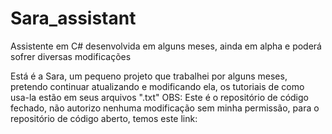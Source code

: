 # Sara_assistant
Assistente em C# desenvolvida em alguns meses, ainda em alpha e poderá sofrer diversas modificações

Está é a Sara, um pequeno projeto que trabalhei por alguns meses, pretendo continuar atualizando e modificando ela, os tutoriais de como usa-la estão em seus arquivos ".txt"
OBS: Este é o repositório de código fechado, não autorizo nenhuma modificação sem minha permissão, para o repositório de código aberto, temos este link: 
